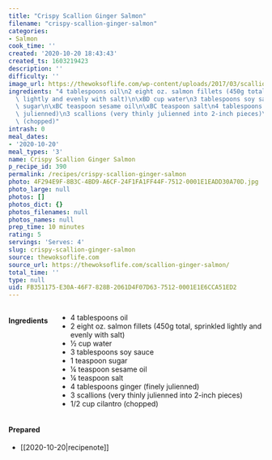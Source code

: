 ```yaml
---
title: "Crispy Scallion Ginger Salmon"
filename: "crispy-scallion-ginger-salmon"
categories:
- Salmon
cook_time: ''
created: '2020-10-20 18:43:43'
created_ts: 1603219423
description: ''
difficulty: ''
image_url: https://thewoksoflife.com/wp-content/uploads/2017/03/scallion-ginger-salmon-7-340x511.jpg
ingredients: "4 tablespoons oil\n2 eight oz. salmon fillets (450g total, sprinkled\
  \ lightly and evenly with salt)\n\xBD cup water\n3 tablespoons soy sauce\n1 teaspoon\
  \ sugar\n\xBC teaspoon sesame oil\n\xBC teaspoon salt\n4 tablespoons ginger (finely\
  \ julienned)\n3 scallions (very thinly julienned into 2-inch pieces)\n1/2 cup cilantro\
  \ (chopped)"
intrash: 0
meal_dates:
- '2020-10-20'
meal_types: '3'
name: Crispy Scallion Ginger Salmon
p_recipe_id: 390
permalink: /recipes/crispy-scallion-ginger-salmon
photo: 4F294E9F-8B3C-4BD9-A6CF-24F1FA1FF44F-7512-0001E1EADD30A70D.jpg
photo_large: null
photos: []
photos_dict: {}
photos_filenames: null
photos_names: null
prep_time: 10 minutes
rating: 5
servings: 'Serves: 4'
slug: crispy-scallion-ginger-salmon
source: thewoksoflife.com
source_url: https://thewoksoflife.com/scallion-ginger-salmon/
total_time: ''
type: null
uid: FB351175-E30A-46F7-828B-2061D4F07D63-7512-0001E1E6CCA51ED2
---
```

<div class="large-8 medium-7 columns" id="writeup">	</div><!-- #writeup -->
</div><!-- #row-one -->
<div class="row" id="row-two">	<div class="medium-4 small-5 columns"><h4 id="ingredients">Ingredients</h4><div class="box box-ingredients content"><ul>
<li>4 tablespoons oil</li>
<li>2 eight oz. salmon fillets (450g total, sprinkled lightly and evenly with salt)</li>
<li>½ cup water</li>
<li>3 tablespoons soy sauce</li>
<li>1 teaspoon sugar</li>
<li>¼ teaspoon sesame oil</li>
<li>¼ teaspoon salt</li>
<li>4 tablespoons ginger (finely julienned)</li>
<li>3 scallions (very thinly julienned into 2-inch pieces)</li>
<li>1/2 cup cilantro (chopped)</li>
</ul>
</div>	</div>	<div class="medium-6 small-7 columns">	</div>	<div class="medium-2 columns" id="photo-sidebar">		<div class="" id="meals"><h4>Prepared</h4><ul>
<li>[[2020-10-20|recipenote]]</li>
</ul>
		</div>